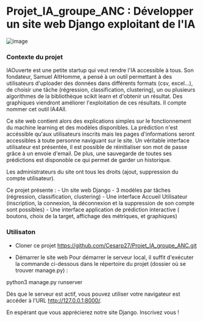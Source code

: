 # Projet_IA_groupe_ANC : Développer un site web Django exploitant de l'IA


![image](https://user-images.githubusercontent.com/59603301/230472965-7796bd38-3adf-4524-8f4c-d0ae163857de.png)



### Contexte du projet

IAOuverte est une petite startup qui veut rendre l'IA accessible à tous. Son fondateur, Samuel AltHomme, a pensé à un outil permettant à des utilisateurs d'uploader des données dans différents formats (csv, excel...), de choisir une tâche (régression, classification, clustering), un ou plusieurs algorithmes de la bibliothèque scikit learn et d'obtenir un résultat. Des graphiques viendront améliorer l'exploitation de ces résultats. Il compte nommer cet outil IA4All. 

Ce site web contient alors des explications simples sur le fonctionnement du machine learning et des modèles disponibles. La prédiction n'est accéssible qu'aux utilisateurs inscrits  mais les pages d'informations seront accessibles à toute personne naviguant sur le site. Un véritable interface utilisateur est présentée, il est possible de réinitialiser son mot de passe grâce à un envoie d'email. De plus, une sauvegarde de toutes ses prédictions est disponoble ce qui permet de garder un historique.

Les administrateurs du site ont tous les droits (ajout, suppression du compte utilisateur).

Ce projet présente :
    - Un site web Django
    - 3 modèles par tâches (régression, classification, clustering)
    - Une interface Accueil Utilisateur (inscription, la connexion, la déconnexion et la suppression de son compte sont possibles)
    - Une interface application de prédiction interactive ( boutons, choix de la target, affichage des métriques, et graphiques)



### Utilisaton

- Cloner ce projet 
https://github.com/Cesarp27/Projet_IA_groupe_ANC.git


- Démarrer le site web
Pour démarrer le serveur local, il suffit d'exécuter la commande ci-dessous dans le répertoire du projet (dossier où se trouver manage.py) :

python3 manage.py runserver

Dès que le serveur est actif, vous pouvez utiliser votre navigateur est accéder à l'URL http://127.0.0.1:8000/.



En espérant que vous apprécierez notre site Django.
Inscrivez vous ! 

